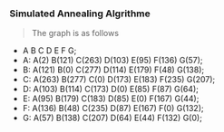 ### Simulated Annealing Algrithme

> The graph is as follows

- A B C D E F G;
- A: A(2) B(121) C(263) D(103) E(95) F(136) G(57);
- B: A(121) B(0) C(277) D(114) E(179) F(48) G(138);
- C: A(263) B(277) C(0) D(173) E(183) F(235) G(207);
- D: A(103) B(114) C(173) D(0) E(85) F(87) G(64);
- E: A(95) B(179) C(183) D(85) E(0) F(167) G(44);
- F: A(136) B(48) C(235) D(87) E(167) F(0) G(132);
- G: A(57) B(138) C(207) D(64) E(44) F(132) G(0);
